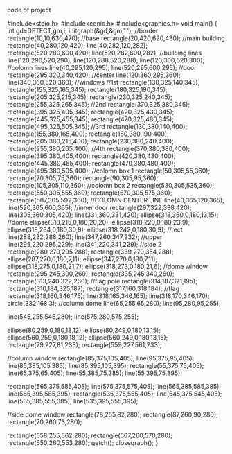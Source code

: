 code of project

#include<stdio.h>
#include<conio.h>
#include<graphics.h>
void main()
{
int gd=DETECT,gm,i;
initgraph(&gd,&gm,"");
//border
rectangle(10,10,630,470);
//base
rectangle(20,420,620,430);
//main building
rectangle(40,280,120,420);
line(40,282,120,282);
rectangle(520,280,600,420);
line(520,282,600,282);
//building lines
line(120,290,520,290);
line(120,288,520,288);
line(120,300,520,300);
//colomn lines
line(40,295,120,295);
line(520,295,600,295);
//door
rectangle(295,320,340,420);
//center
line(120,360,295,360);
line(340,360,520,360);
//windows
//1st
rectangle(130,325,140,345);
rectangle(155,325,165,345);
rectangle(180,325,190,345);
rectangle(205,325,215,345);
rectangle(230,325,240,345);
rectangle(255,325,265,345);
//2nd
rectangle(370,325,380,345);
rectangle(395,325,405,345);
rectangle(420,325,430,345);
rectangle(445,325,455,345);
rectangle(470,325,480,345);
rectangle(495,325,505,345);
//3rd
rectangle(130,380,140,400);
rectangle(155,380,165,400);
rectangle(180,380,190,400);
rectangle(205,380,215,400);
rectangle(230,380,240,400);
rectangle(255,380,265,400);
//4th
rectangle(370,380,380,400);
rectangle(395,380,405,400);
rectangle(420,380,430,400);
rectangle(445,380,455,400);
rectangle(470,380,480,400);
rectangle(495,380,505,400);
//colomn box 1
rectangle(50,305,55,360);
rectangle(70,305,75,360);
rectangle(90,305,95,360);
rectangle(105,305,110,360);
//colomn box 2
rectangle(530,305,535,360);
rectangle(550,305,555,360);
rectangle(570,305,575,360);
rectangle(587,305,592,360);
//COLOMN CENTER LINE
line(40,365,120,365);
line(520,365,600,365);
//inner door
rectangle(297,322,338,420);
line(305,360,305,420);
line(331,360,331,420);
ellipse(318,360,0,180,13,15);
//dome
ellipse(318,215,0,180,20,20);
ellipse(318,220,0,180,23,9);
ellipse(318,234,0,180,30,9);
ellipse(318,242,0,180,30,9);
//rect
line(288,232,288,260);
line(347,260,347,232);
//upper
line(295,220,295,229);
line(341,220,341,229);
//side 2
rectangle(280,270,295,288);
rectangle(339,270,354,288);
ellipse(287,270,0,180,7,11);
ellipse(347,270,0,180,7,11);
ellipse(318,275,0,180,21,7);
ellipse(318,273,0,180,21,6);
//dome window
rectangle(295,245,300,260);
rectangle(335,245,340,260);
rectangle(313,240,322,260);
//flag pole
rectangle(314,187,321,195);
rectangle(310,184,325,187);
rectangle(317,160,318,184);
//flag
rectangle(318,160,346,175);
line(318,165,346,165);
line(318,170,346,170);
circle(332,168,3);
//column dome
line(65,255,65,280);
line(95,280,95,255);

line(545,255,545,280);
line(575,280,575,255);

ellipse(80,259,0,180,18,12);
ellipse(80,249,0,180,13,15);
ellipse(560,259,0,180,18,12);
ellipse(560,249,0,180,13,15);
rectangle(79,227,81,233);
rectangle(559,227,561,233);

//column window
rectangle(85,375,105,405);
line(95,375,95,405);
line(85,385,105,385);
line(85,395,105,395);
rectangle(55,375,75,405);
line(65,375,65,405);
line(55,385,75,385);
line(55,395,75,395);

rectangle(565,375,585,405);
line(575,375,575,405);
line(565,385,585,385);
line(565,395,585,395);
rectangle(535,375,555,405);
line(545,375,545,405);
line(535,385,555,385);
line(535,395,555,395);

//side dome window
rectangle(78,255,82,280);
rectangle(87,260,90,280);
rectangle(70,260,73,280);

rectangle(558,255,562,280);
rectangle(567,260,570,280);
rectangle(550,260,553,280);
getch();
closegraph();
}



